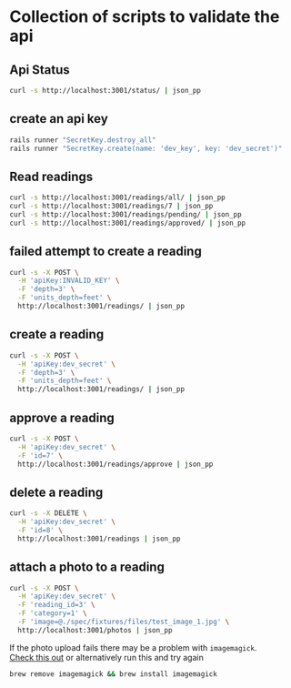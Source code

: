# Collection of scripts to validate the api  

## Api Status  

```bash
curl -s http://localhost:3001/status/ | json_pp
```

## create an api key  

```bash
rails runner "SecretKey.destroy_all"
rails runner "SecretKey.create(name: 'dev_key', key: 'dev_secret')"
```

## Read readings  

```bash
curl -s http://localhost:3001/readings/all/ | json_pp
curl -s http://localhost:3001/readings/7 | json_pp
curl -s http://localhost:3001/readings/pending/ | json_pp
curl -s http://localhost:3001/readings/approved/ | json_pp
```

## failed attempt to create a reading  

```bash
curl -s -X POST \
  -H 'apiKey:INVALID_KEY' \
  -F 'depth=3' \
  -F 'units_depth=feet' \
  http://localhost:3001/readings/ | json_pp
```

## create a reading  

```bash
curl -s -X POST \
  -H 'apiKey:dev_secret' \
  -F 'depth=3' \
  -F 'units_depth=feet' \
  http://localhost:3001/readings/ | json_pp
```

## approve a reading  

```bash
curl -s -X POST \
  -H 'apiKey:dev_secret' \
  -F 'id=7' \
  http://localhost:3001/readings/approve | json_pp
```

## delete a reading  

```bash
curl -s -X DELETE \
  -H 'apiKey:dev_secret' \
  -F 'id=8' \
  http://localhost:3001/readings | json_pp
```

## attach a photo to a reading  

```bash
curl -s -X POST \
  -H 'apiKey:dev_secret' \
  -F 'reading_id=3' \
  -F 'category=1' \
  -F 'image=@./spec/fixtures/files/test_image_1.jpg' \
  http://localhost:3001/photos | json_pp
```

If the photo upload fails there may be a problem with `imagemagick`.  
[Check this out](https://github.com/thoughtbot/paperclip/issues/1405) or alternatively run this and try again   

```bash
brew remove imagemagick && brew install imagemagick
```
